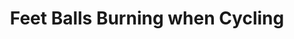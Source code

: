 ---
layout: community
category: community
title: "Feet Balls Burning when Cycling"
description: " Feet balls burning when cycling. Do I need different shoes? I have the pearl izumi mtn bike right now and I love the fit, how durable they are and overall they are amazing. Except I have a ton of issues with the balls of my feet burning."
isTopLevel: false
isSingleLevel: false
isArticle: false
datePublished: 2022-07-17 10:03:00 +0300
dateModified: 2022-07-17 10:03:00 +0300
published: false
---